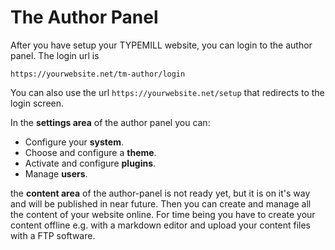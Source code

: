 # The Author Panel

After you have setup your TYPEMILL website, you can login to the author panel. The login url is 

````
https://yourwebsite.net/tm-author/login
````

You can also use the url `https://yourwebsite.net/setup` that redirects to the login screen.

In the **settings area** of the author panel you can:

* Configure your **system**.
* Choose and configure a **theme**.
* Activate and configure **plugins**.
* Manage **users**.

the **content area** of the author-panel is not ready yet, but it is on it's way and will be published in near future. Then you can create and manage all the content of your website online. For time being you have to create your content offline e.g. with a markdown editor and upload your content files with a FTP software.